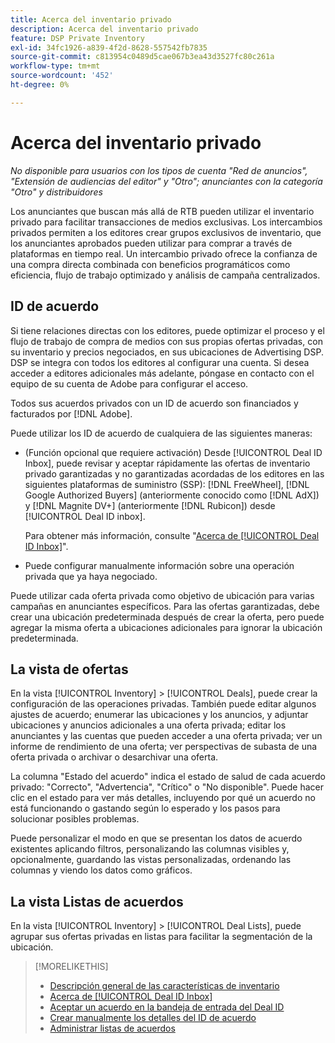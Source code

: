 ```yaml
---
title: Acerca del inventario privado
description: Acerca del inventario privado
feature: DSP Private Inventory
exl-id: 34fc1926-a839-4f2d-8628-557542fb7835
source-git-commit: c813954c0489d5cae067b3ea43d3527fc80c261a
workflow-type: tm+mt
source-wordcount: '452'
ht-degree: 0%

---
```


# Acerca del inventario privado

*No disponible para usuarios con los tipos de cuenta &quot;Red de anuncios&quot;, &quot;Extensión de audiencias del editor&quot; y &quot;Otro&quot;; anunciantes con la categoría &quot;Otro&quot; y distribuidores*

Los anunciantes que buscan más allá de RTB pueden utilizar el inventario privado para facilitar transacciones de medios exclusivas. Los intercambios privados permiten a los editores crear grupos exclusivos de inventario, que los anunciantes aprobados pueden utilizar para comprar a través de plataformas en tiempo real. Un intercambio privado ofrece la confianza de una compra directa combinada con beneficios programáticos como eficiencia, flujo de trabajo optimizado y análisis de campaña centralizados.

## ID de acuerdo

Si tiene relaciones directas con los editores, puede optimizar el proceso y el flujo de trabajo de compra de medios con sus propias ofertas privadas, con su inventario y precios negociados, en sus ubicaciones de Advertising DSP. DSP se integra con todos los editores al configurar una cuenta. Si desea acceder a editores adicionales más adelante, póngase en contacto con el equipo de su cuenta de Adobe para configurar el acceso. <!-- + sentence from Ramey? (no longer here) about how we certify the publishers -->

Todos sus acuerdos privados con un ID de acuerdo son financiados y facturados por [!DNL Adobe].

Puede utilizar los ID de acuerdo de cualquiera de las siguientes maneras:

* (Función opcional que requiere activación) Desde [!UICONTROL Deal ID Inbox], puede revisar y aceptar rápidamente las ofertas de inventario privado garantizadas y no garantizadas acordadas de los editores en las siguientes plataformas de suministro (SSP): [!DNL FreeWheel], [!DNL Google Authorized Buyers] (anteriormente conocido como [!DNL AdX]) y [!DNL Magnite DV+] (anteriormente [!DNL Rubicon]) desde [!UICONTROL Deal ID inbox].

  Para obtener más información, consulte &quot;[Acerca de [!UICONTROL Deal ID Inbox]](deal-id-inbox-about.md)&quot;.

* Puede configurar manualmente información sobre una operación privada que ya haya negociado.

Puede utilizar cada oferta privada como objetivo de ubicación para varias campañas en anunciantes específicos. Para las ofertas garantizadas, debe crear una ubicación predeterminada después de crear la oferta, pero puede agregar la misma oferta a ubicaciones adicionales para ignorar la ubicación predeterminada.

## La vista de ofertas

En la vista [!UICONTROL Inventory] > [!UICONTROL Deals], puede crear la configuración de las operaciones privadas. También puede editar algunos ajustes de acuerdo; enumerar las ubicaciones y los anuncios, y adjuntar ubicaciones y anuncios adicionales a una oferta privada; editar los anunciantes y las cuentas que pueden acceder a una oferta privada; ver un informe de rendimiento de una oferta; ver perspectivas de subasta de una oferta privada o archivar o desarchivar una oferta.<!-- ; or edit the attribute tags for a deal -->

La columna &quot;Estado del acuerdo&quot; indica el estado de salud de cada acuerdo privado: &quot;Correcto&quot;, &quot;Advertencia&quot;, &quot;Crítico&quot; o &quot;No disponible&quot;. Puede hacer clic en el estado para ver más detalles, incluyendo por qué un acuerdo no está funcionando o gastando según lo esperado y los pasos para solucionar posibles problemas.

Puede personalizar el modo en que se presentan los datos de acuerdo existentes aplicando filtros, personalizando las columnas visibles y, opcionalmente, guardando las vistas personalizadas, ordenando las columnas y viendo los datos como gráficos.

## La vista Listas de acuerdos

En la vista [!UICONTROL Inventory] > [!UICONTROL Deal Lists], puede agrupar sus ofertas privadas en listas para facilitar la segmentación de la ubicación.

>[!MORELIKETHIS]
>
>* [Descripción general de las características de inventario](/help/dsp/inventory/inventory-overview.md)
>* [Acerca de [!UICONTROL Deal ID Inbox]](/help/dsp/inventory/deal-id-inbox-about.md)
>* [Aceptar un acuerdo en la bandeja de entrada del Deal ID](deal-id-inbox-accept.md)
>* [Crear manualmente los detalles del ID de acuerdo](deal-id-create.md)
>* [Administrar listas de acuerdos](/help/dsp/inventory/lists-deals-manage.md)
